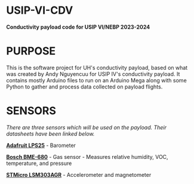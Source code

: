 # USIP-VI-CDV
**Conductivity payload code for USIP VI/NEBP 2023-2024**


# PURPOSE
This is the software project for UH's conductivity payload, based on what was created by Andy Nguyencuu for USIP IV's conductivity payload. It contains mostly Arduino files to run on an Arduino Mega along with some Python to gather and process data collected on payload flights.

# SENSORS
_There are three sensors which will be used on the payload. Their datasheets have been linked below._

**[Adafruit LPS25]([url](https://www.st.com/resource/en/datasheet/lps25hb.pdf)https://www.st.com/resource/en/datasheet/lps25hb.pdf)**
    - Barometer

**[Bosch BME-680]([url](https://www.bosch-sensortec.com/media/boschsensortec/downloads/datasheets/bst-bme680-ds001.pdf)https://www.bosch-sensortec.com/media/boschsensortec/downloads/datasheets/bst-bme680-ds001.pdf)**
    - Gas sensor
    - Measures relative humidity, VOC, temperature, and pressure

**[STMicro LSM303AGR]([url](https://www.st.com/resource/en/datasheet/lsm303agr.pdf)https://www.st.com/resource/en/datasheet/lsm303agr.pdf)**
    - Accelerometer and magnetometer
